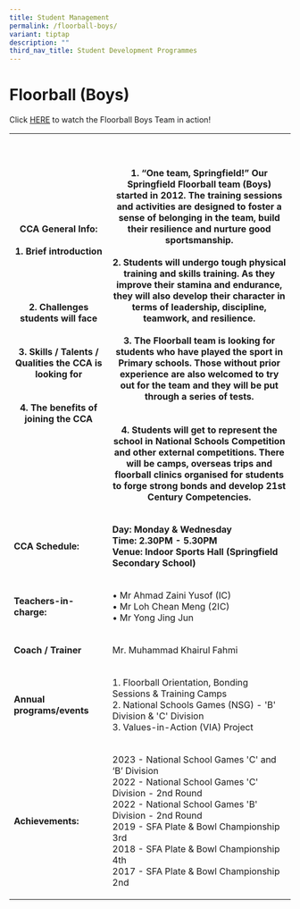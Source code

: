 ```yaml
---
title: Student Management
permalink: /floorball-boys/
variant: tiptap
description: ""
third_nav_title: Student Development Programmes
---
```

<h1><strong>Floorball (Boys)</strong></h1>
<p></p>
<p>Click <a href="https://youtu.be/QxGUc3-q79g" rel="noopener noreferrer nofollow" target="_blank"><u>HERE</u></a> to
watch the Floorball Boys Team in action!</p>
<table style="minWidth: 50px">
<colgroup>
<col>
<col>
</colgroup>
<tbody>
<tr>
<th rowspan="1" colspan="1">
<p><strong>CCA General Info:<br><br>1. Brief introduction<br><br><br><br><br>2. Challenges students will face<br><br><br>3. Skills / Talents / Qualities the CCA is looking for<br><br><br>4. The benefits of joining the CCA</strong>
</p>
</th>
<th rowspan="1" colspan="1">
<p>
<br>
<br>1. “One team, Springfield!” Our Springfield Floorball team (Boys) started
in 2012. The training sessions and activities are designed to foster a
sense of belonging in the team, build their resilience and nurture good
sportsmanship.
<br>
<br>2. Students will undergo tough physical training and skills training.
As they improve their stamina and endurance, they will also develop their
character in terms of leadership, discipline, teamwork, and resilience.
<br>
<br>3. The Floorball team is looking for students who have played the sport
in Primary schools. Those without prior experience are also welcomed to
try out for the team and they will be put through a series of tests.
<br>
<br>
<br>4. Students will get to represent the school in National Schools Competition
and other external competitions. There will be camps, overseas trips and
floorball clinics organised for students to forge strong bonds and develop
21st Century Competencies.</p>
</th>
</tr>
<tr>
<td rowspan="1" colspan="1">
<p><strong>CCA Schedule:</strong>
</p>
</td>
<td rowspan="1" colspan="1">
<p><strong>Day: Monday &amp; Wednesday<br>Time: 2.30PM - 5.30PM<br>Venue: Indoor Sports Hall (Springfield Secondary School)</strong>
</p>
</td>
</tr>
<tr>
<td rowspan="1" colspan="1">
<p><strong>Teachers-in-charge:</strong>
</p>
</td>
<td rowspan="1" colspan="1">
<p>• Mr Ahmad Zaini Yusof (IC)
<br>• Mr Loh Chean Meng (2IC)
<br>• Mr Yong Jing Jun</p>
</td>
</tr>
<tr>
<td rowspan="1" colspan="1">
<p><strong>Coach / Trainer</strong>
</p>
</td>
<td rowspan="1" colspan="1">
<p>Mr. Muhammad Khairul Fahmi</p>
</td>
</tr>
<tr>
<td rowspan="1" colspan="1">
<p><strong>Annual programs/events</strong>
</p>
</td>
<td rowspan="1" colspan="1">
<p>1. Floorball Orientation, Bonding Sessions &amp; Training Camps
<br>2. National Schools Games (NSG) - 'B' Division &amp; 'C' Division
<br>3. Values-in-Action (VIA) Project</p>
</td>
</tr>
<tr>
<td rowspan="1" colspan="1">
<p><strong>Achievements:</strong>
</p>
</td>
<td rowspan="1" colspan="1">
<p>2023 - National School Games 'C' and ‘B’ Division
<br>2022 - National School Games 'C' Division - 2nd Round
<br>2022 - National School Games 'B' Division - 2nd Round
<br>2019 - SFA Plate &amp; Bowl Championship 3rd
<br>2018 - SFA Plate &amp; Bowl Championship 4th
<br>2017 - SFA Plate &amp; Bowl Championship 2nd</p>
</td>
</tr>
</tbody>
</table>
<p></p>
<p></p>
<p>
<br>
</p>
